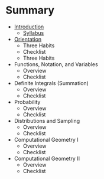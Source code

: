 # Summary

* [Introduction](README.md)
   * [Syllabus](syllabus.md)
* [Orientation](chapter1.md)
   * Three Habits
   * Checklist
   * Three Habits
* Functions, Notation, and Variables
   * Overview
   * Checklist
* Definite Integrals (Summation)
   * Overview
   * Checklist
* Probability
   * Overview
   * Checklist
* Distributions and Sampling
   * Overview
   * Checklist
* Computational Geometry I
   * Overview
   * Checklist
* Computational Geometry II
   * Overview
   * Checklist

